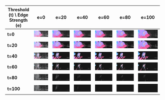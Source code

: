 | Threshold (t) \ Edge Strength (e) | e=0 | e=20 | e=40 | e=60 | e=80 | e=100 |
|---|---|---|---|---|---|---|
| **t=0** | ![t=0, e=0](quantized_variations/wallpaper_base16-t00-e00.png) | ![t=0, e=20](quantized_variations/wallpaper_base16-t00-e20.png) | ![t=0, e=40](quantized_variations/wallpaper_base16-t00-e40.png) | ![t=0, e=60](quantized_variations/wallpaper_base16-t00-e60.png) | ![t=0, e=80](quantized_variations/wallpaper_base16-t00-e80.png) | ![t=0, e=100](quantized_variations/wallpaper_base16-t00-e100.png) |
| **t=20** | ![t=20, e=0](quantized_variations/wallpaper_base16-t20-e00.png) | ![t=20, e=20](quantized_variations/wallpaper_base16-t20-e20.png) | ![t=20, e=40](quantized_variations/wallpaper_base16-t20-e40.png) | ![t=20, e=60](quantized_variations/wallpaper_base16-t20-e60.png) | ![t=20, e=80](quantized_variations/wallpaper_base16-t20-e80.png) | ![t=20, e=100](quantized_variations/wallpaper_base16-t20-e100.png) |
| **t=40** | ![t=40, e=0](quantized_variations/wallpaper_base16-t40-e00.png) | ![t=40, e=20](quantized_variations/wallpaper_base16-t40-e20.png) | ![t=40, e=40](quantized_variations/wallpaper_base16-t40-e40.png) | ![t=40, e=60](quantized_variations/wallpaper_base16-t40-e60.png) | ![t=40, e=80](quantized_variations/wallpaper_base16-t40-e80.png) | ![t=40, e=100](quantized_variations/wallpaper_base16-t40-e100.png) |
| **t=60** | ![t=60, e=0](quantized_variations/wallpaper_base16-t60-e00.png) | ![t=60, e=20](quantized_variations/wallpaper_base16-t60-e20.png) | ![t=60, e=40](quantized_variations/wallpaper_base16-t60-e40.png) | ![t=60, e=60](quantized_variations/wallpaper_base16-t60-e60.png) | ![t=60, e=80](quantized_variations/wallpaper_base16-t60-e80.png) | ![t=60, e=100](quantized_variations/wallpaper_base16-t60-e100.png) |
| **t=80** | ![t=80, e=0](quantized_variations/wallpaper_base16-t80-e00.png) | ![t=80, e=20](quantized_variations/wallpaper_base16-t80-e20.png) | ![t=80, e=40](quantized_variations/wallpaper_base16-t80-e40.png) | ![t=80, e=60](quantized_variations/wallpaper_base16-t80-e60.png) | ![t=80, e=80](quantized_variations/wallpaper_base16-t80-e80.png) | ![t=80, e=100](quantized_variations/wallpaper_base16-t80-e100.png) |
| **t=100** | ![t=100, e=0](quantized_variations/wallpaper_base16-t100-e00.png) | ![t=100, e=20](quantized_variations/wallpaper_base16-t100-e20.png) | ![t=100, e=40](quantized_variations/wallpaper_base16-t100-e40.png) | ![t=100, e=60](quantized_variations/wallpaper_base16-t100-e60.png) | ![t=100, e=80](quantized_variations/wallpaper_base16-t100-e80.png) | ![t=100, e=100](quantized_variations/wallpaper_base16-t100-e100.png) |